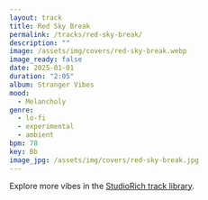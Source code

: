 ```yaml
---
layout: track
title: Red Sky Break
permalink: /tracks/red-sky-break/
description: ""
image: /assets/img/covers/red-sky-break.webp
image_ready: false
date: 2025-01-01
duration: "2:05"
album: Stranger Vibes
mood:
  - Melancholy
genre:
  - lo-fi
  - experimental
  - ambient
bpm: 78
key: Bb
image_jpg: /assets/img/covers/red-sky-break.jpg
---
```


Explore more vibes in the [StudioRich track library](/tracks/).
